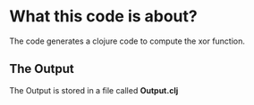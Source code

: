 # What this code is about?

The code generates a clojure code to compute the xor function.

## The Output

The Output is stored in a file called **Output.clj**

